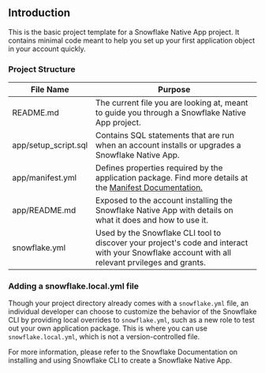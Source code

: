 ## Introduction

This is the basic project template for a Snowflake Native App project. It contains minimal code meant to help you set up your first application object in your account quickly.

### Project Structure
| File Name | Purpose |
| --------- | ------- |
| README.md | The current file you are looking at, meant to guide you through a Snowflake Native App project. |
| app/setup_script.sql | Contains SQL statements that are run when an account installs or upgrades a Snowflake Native App. |
| app/manifest.yml | Defines properties required by the application package. Find more details at the [Manifest Documentation.](https://docs.snowflake.com/en/developer-guide/native-apps/creating-manifest)
| app/README.md | Exposed to the account installing the Snowflake Native App with details on what it does and how to use it. |
| snowflake.yml | Used by the Snowflake CLI tool to discover your project's code and interact with your Snowflake account with all relevant prvileges and grants. |

### Adding a snowflake.local.yml file
Though your project directory already comes with a `snowflake.yml` file, an individual developer can choose to customize the behavior of the Snowflake CLI by providing local overrides to `snowflake.yml`, such as a new role to test out your own application package. This is where you can use `snowflake.local.yml`, which is not a version-controlled file.

For more information, please refer to the Snowflake Documentation on installing and using Snowflake CLI to create a Snowflake Native App. 
